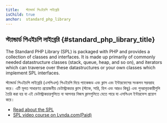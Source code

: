 ```yaml
---
title:   স্ট্যান্ডার্ড পিএইচপি লাইব্রেরি
isChild: true
anchor:  standard_php_library
---
```


## স্ট্যান্ডার্ড পিএইচপি লাইব্রেরি {#standard_php_library_title}

The Standard PHP Library (SPL) is packaged with PHP and provides a collection of classes and interfaces. It is made up
primarily of commonly needed datastructure classes (stack, queue, heap, and so on), and iterators which can traverse
over these datastructures or your own classes which implement SPL interfaces.

স্ট্যান্ডার্ড পিএইচপি লাইব্রেরি (এসপিএল) পিএইচপি দিয়ে প্যাকেজড এবং ক্লাস এবং ইন্টারফেসের সংকলন সরবরাহ করে। এটি মূলত সাধারণত প্রয়োজনীয় ডেটাস্ট্রাকচার ক্লাস (স্ট্যাক, সারি, হিপ এবং আরও কিছু) এবং পুনরাবৃত্তকারীগুলি তৈরি করা হয় যা এই ডেটাস্ট্রাকচারগুলিতে বা আপনার নিজস্ব ক্লাসগুলিতে যেতে পারে যা এসপিএল ইন্টারফেস প্রয়োগ করে।

* [Read about the SPL][spl]
* [SPL video course on Lynda.com(Paid)][spllynda]


[spl]: https://secure.php.net/book.spl
[spllynda]: https://www.lynda.com/PHP-tutorials/Up-Running-Standard-PHP-Library/175038-2.html
